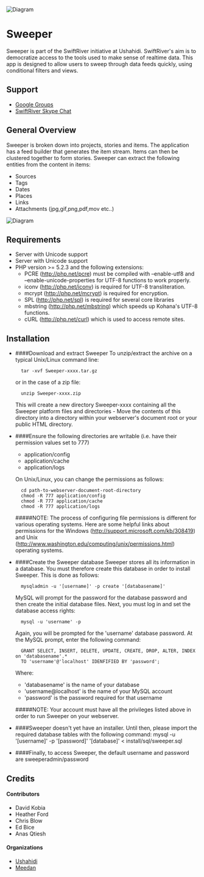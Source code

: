 ![Diagram](https://github.com/dkobia/Sweeper/raw/master/modules/sweeper_guide/media/guide/img/sweeper_logo.png)

# Sweeper
Sweeper is part of the SwiftRiver initiative at Ushahidi. SwiftRiver's aim is to democratize access to the tools used to make sense of realtime data. This app is designed to allow users to sweep through data feeds quickly, using conditional filters and views.

## Support

* [Google Groups](http://groups.google.com/group/swiftriver?hl=en)
* [SwiftRiver Skype Chat](skype:?chat&blob=MsCLduODseLjMKC9Fv5ktYWZsvzEt1ydNU4PTHjQSfBoQebEjMH-NHZKYzomXPVFUuwq4SXGIVqA2HS4PNgSvKkxknDzdKllVl9Cl45TKSlr5-TKl3ywAPAeUj4s2a7qUOe_eqEcIQiuB67LwgGyL7m6hcUzJHfIGmLnoJN3c0LMlgXACRqL7WGgIgzCBg)

## General Overview
Sweeper is broken down into projects, stories and items. The application has a feed builder that generates the item stream. Items can then be clustered together to form stories. Sweeper can extract the following entities from the content in items:

* Sources
* Tags
* Dates
* Places
* Links
* Attachments (jpg,gif,png,pdf,mov etc..)

![Diagram](https://github.com/dkobia/Sweeper/raw/master/modules/sweeper_guide/media/guide/img/sweeper_overview.png)

## Requirements

* Server with Unicode support
* Server with Unicode support
* PHP version >= 5.2.3 and the following extensions:
    - PCRE (http://php.net/pcre) must be compiled with –enable-utf8 and –enable-unicode-properties for UTF-8 functions to work properly.
    - iconv (http://php.net/iconv) is required for UTF-8 transliteration.
    - mcrypt (http://php.net/mcrypt) is required for encryption.
    - SPL (http://php.net/spl) is required for several core libraries
    - mbstring (http://php.net/mbstring) which speeds up Kohana's UTF-8 functions.
    - cURL (http://php.net/curl) which is used to access remote sites.

## Installation

* ####Download and extract Sweeper
    To unzip/extract the archive on a typical Unix/Linux command line:
    
        tar -xvf Sweeper-xxxx.tar.gz
    
    or in the case of a zip file:

        unzip Sweeper-xxxx.zip
    
    This will create a new directory Sweeper-xxxx containing all the Sweeper platform files and directories - Move the contents of this directory
    into a directory within your webserver's document root or your public HTML directory.

* ####Ensure the following directories are writable (i.e. have their permission values set to 777)
    - application/config
    - application/cache
    - application/logs
    
    On Unix/Linux, you can change the permissions as follows:

        cd path-to-webserver-document-root-directory
        chmod -R 777 application/config
        chmod -R 777 application/cache
        chmod -R 777 application/logs
        
    #####NOTE: The process of configuring file permissions is different for various operating systems. Here are some helpful links about permissions for the Windows (http://support.microsoft.com/kb/308419) and Unix (http://www.washington.edu/computing/unix/permissions.html) operating systems.

* ####Create the Sweeper database
    Sweeper stores all its information in a database. You must therefore create this database in order to install Sweeper. This is done as follows:
    
        mysqladmin -u '[username]' -p create '[databasename]'
    
    MySQL will prompt for the password for the <username> database password and then create the initial database files. Next, you must log in and set the 
    database access rights:
    
        mysql -u 'username' -p
    
    Again, you will be prompted for the 'username' database password. At the MySQL prompt, enter the following command:
    
        GRANT SELECT, INSERT, DELETE, UPDATE, CREATE, DROP, ALTER, INDEX on 'databasename'.* 
        TO 'username'@'localhost' IDENFIFIED BY 'password';
    
    Where:
    - 'databasename' is the name of your database
    - 'username@localhost' is the name of your MySQL account
    - 'password' is the password required for that username

    #####NOTE: Your account must have all the privileges listed above in order to run Sweeper on your webserver.

* ####Sweeper doesn't yet have an installer. Until then, please import the required database tables with the following command:
    mysql -u '[username]' -p '[password]' '[database]' < install/sql/sweeper.sql

* ####Finally, to access Sweeper, the default username and password are sweeperadmin/password

## Credits
#### Contributors
* David Kobia
* Heather Ford
* Chris Blow
* Ed Bice
* Anas Qtiesh

#### Organizations
* [Ushahidi](http://www.ushahidi.com)
* [Meedan](http://news.meedan.net/index.php?page=static&action=about)